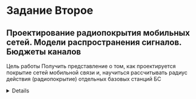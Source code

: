 # Задание Второе 
## Проектирование радиопокрытия мобильных сетей.  Модели распространения сигналов. Бюджеты каналов
Цель работы 
Получить представление о том, как проектируется покрытие сетей мобильной связи и, научиться рассчитывать радиус действия (радиопокрытие) отдельных базовых станций БС 
<details>
  График Зависимости входных потерь радиосигнала от растояния
<img src= "Image/Second1.png">
  Результаты вычислений
<img src= "Image/Second2.png">



